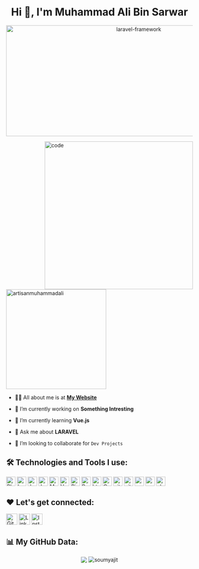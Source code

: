 <h1 align="center">Hi 👋, I'm Muhammad Ali Bin Sarwar</h1>
<p align="center"> <img src="https://devtechnosys.com/insights/wp-content/uploads/2022/04/laravel-framework.png" alt="laravel-framework" height="300"  width="700"/> </p>
<img width="400" align="right" src="https://devtechnosys.com/insights/wp-content/uploads/2022/10/Software-Developers.gif" alt='code' />

<p align="left"> <img src="https://komarev.com/ghpvc/?username=artisanmuhammadali&label=Profile%20views&color=0e75b6&style=flat" alt="artisanmuhammadali" height="270" /> </p>

- 🙋‍♂️ All about me is at **[My Website](https://artisanmuhammadali.github.io/portfolio/)**

- 🔭 I’m currently working on **Something Intresting**

- 🌱 I’m currently learning **Vue.js**

- 💬 Ask me about **LARAVEL**

- 👯 I’m looking to collaborate for `Dev Projects`

## 🛠️ Technologies and Tools I use:

<p>
<img alt="Php" src="https://img.shields.io/badge/Php-00599C?style=for-the-badge&logo=Php&logoColor=white" height="25px"/>
<img alt="Laravel" src="https://img.shields.io/badge/Laravel-20232A?style=for-the-badge&logo=Laravel&logoColor=red" height="25px"/>
<img alt="Jquery" src="https://img.shields.io/badge/jquery-%230769AD.svg?style=for-the-badge&logo=jquery&logoColor=white" height="25px"/>
<img alt="Javascript" src="https://img.shields.io/badge/JavaScript-323330?style=for-the-badge&logo=javascript&logoColor=F7DF1E"  height="25px"/>
<img alt="MySql" src="https://img.shields.io/badge/-MySql-orange?style=flat-square&logo=MySql&logoColor=blue"  height="25px"/>
<img alt="Vue.js" src="https://img.shields.io/badge/vue-black?style=for-the-badge&logo=vue.js&logoColor=42b883" height="25px"/>
<img alt="Pinia" src="https://img.shields.io/badge/Pinia-f7d336?style=for-the-badge&logo=pinia&logoColor=42b883" height="25px"/>
<img alt="Bootstrap" src="https://img.shields.io/badge/Bootstrap-563D7C?style=for-the-badge&logo=bootstrap&logoColor=white" height="25px"/>
<img alt="html5" src="https://img.shields.io/badge/HTML5-E34F26?style=for-the-badge&logo=html5&logoColor=white" height="25px"/>
<img alt="Css3" src="https://img.shields.io/badge/CSS3-1572B6?style=for-the-badge&logo=css3&logoColor=white" height="25px"/>
<img alt="git" src="https://img.shields.io/badge/-Git-F05032?style=flat-square&logo=git&logoColor=white" height="25px"/>
<img alt="github" src="https://img.shields.io/badge/-Github-000?style=flat-square&logo=github&logoColor=white" height="25px"/>
<img alt="postman" src="https://img.shields.io/badge/-Postman-ff6c37?style=flat-square&logo=postman&logoColor=white" height="25px"/>
<img alt="npm" src="https://img.shields.io/badge/NPM-c53635?style=for-the-badge&logo=npm&logoColor=white" height="25px"/>
<img alt="ubuntu" src="https://img.shields.io/badge/-ubuntu-f47421?style=flat-square&logo=ubuntu&logoColor=white"  height="25px"/>
</p>

## ❤️ Let's get connected:
<p align="left"><a href="https://artisanmuhammadali.github.io/portfolio/" target="_blank"><img alt="Github" src="https://img.shields.io/badge/Muhammad_Ali-blue?&style=for-the-badge&logo=appveyor&logoColor=white" height="30px" /></a> <a href="https://www.linkedin.com/in/artisan-muhammad-ali/" target="_blank"><img alt="LinkedIn" src="https://img.shields.io/badge/linkedin-%230077B5.svg?&style=for-the-badge&logo=linkedin&logoColor=white"  height="30px"/></a> <a href="https://www.instagram.com/artisan_.ali/" target="_blank"><img alt="Instagram" src="https://img.shields.io/badge/Instagram-E4405F?style=for-the-badge&logo=instagram&logoColor=white"  height="30px"/></a>
</p>

## 📊 My GitHub Data:
<div align="center">
  <img align="center" src="https://github-readme-stats.anuraghazra1.vercel.app/api?username=artisanmuhammadali&show_icons=true" />
  <img align="center" src="https://github-readme-streak-stats.herokuapp.com/?user=artisanmuhammadali&" alt="soumyajit" />
</div>
